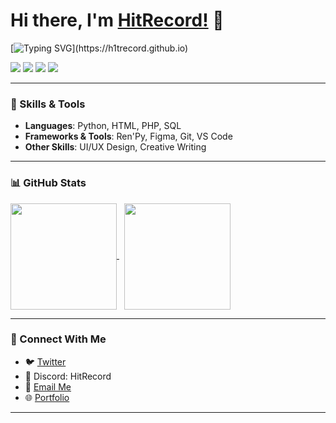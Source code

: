 # Hi there, I'm [HitRecord!](https://h1trecord.github.io) 👋  

[![Typing SVG](https://readme-typing-svg.herokuapp.com?duration=4000&lines=Hi+there%2C+I'm+HitRecord!;console.log(%22Hello+World!%22);Keep+Learning+and+Building!)](https://h1trecord.github.io)

[![](https://img.shields.io/badge/Portfolio-H1tRecord-brightgreen)](https://h1trecord.github.io)
[![](https://img.shields.io/badge/Twitter-@HitRedcord-blue)](https://twitter.com/HitRedcord)
[![](https://img.shields.io/badge/Discord-HitRecord-%23ff0080)](https://discord.com)
[![](https://img.shields.io/badge/Email-kjainfotech@gmail.com-yellow)](mailto:kjainfotech@gmail.com)

---

### 🚀 Skills & Tools
- **Languages**: Python, HTML, PHP, SQL
- **Frameworks & Tools**: Ren'Py, Figma, Git, VS Code
- **Other Skills**: UI/UX Design, Creative Writing

---

### 📊 GitHub Stats

<a href="https://github.com/H1tRecord?tab=repositories">
    <img align="center" height="170" src="https://github-readme-stats.vercel.app/api?username=H1tRecord&count_private=true&show_icons=true&layout=compact&title_color=ffffff&icon_color=79ff97&text_color=aaaaaa&bg_color=0e1116&border_color=888888"/>
</a>&nbsp;

<a href="https://github.com/H1tRecord">
    <img align="center" height="170" src="https://github-readme-stats.vercel.app/api/top-langs/?username=H1tRecord&layout=compact&title_color=ffffff&icon_color=79ff97&text_color=aaaaaa&bg_color=0e1116&border_color=888888"/>
</a>

---

### 🤝 Connect With Me
- 🐦 [Twitter](https://twitter.com/HitRedcord)  
- 💬 Discord: HitRecord  
- 📧 [Email Me](mailto:kjainfotech@gmail.com)  
- 🌐 [Portfolio](https://h1trecord.github.io)

---
